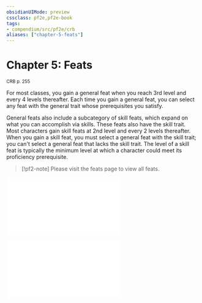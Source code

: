 ```yaml
---
obsidianUIMode: preview
cssclass: pf2e,pf2e-book
tags:
- compendium/src/pf2e/crb
aliases: ["chapter-5-feats"]
---
```

# Chapter 5: Feats
<sup>CRB p. 255</sup>

For most classes, you gain a general feat when you reach 3rd level and every 4 levels thereafter. Each time you gain a general feat, you can select any feat with the general trait whose prerequisites you satisfy.

General feats also include a subcategory of skill feats, which expand on what you can accomplish via skills. These feats also have the skill trait. Most characters gain skill feats at 2nd level and every 2 levels thereafter. When you gain a skill feat, you must select a general feat with the skill trait; you can't select a general feat that lacks the skill trait. The level of a skill feat is typically the minimum level at which a character could meet its proficiency prerequisite.

> [!pf2-note]
> Please visit the feats page to view all feats.

![General Feats](general-feats.md)

![General Skill Feats](general-skill-feats.md)